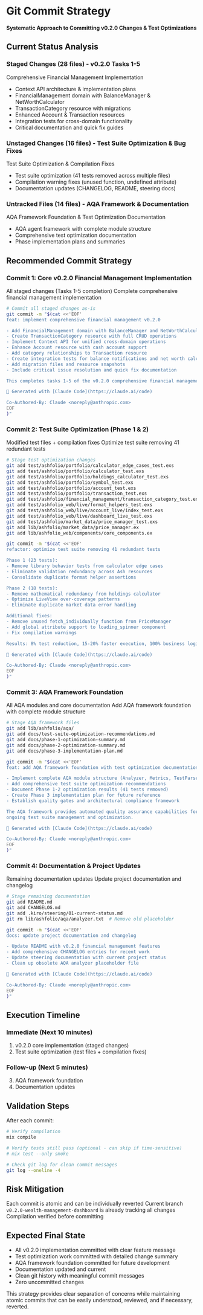 # Git Commit Strategy

**Systematic Approach to Committing v0.2.0 Changes & Test Optimizations**

## Current Status Analysis

### Staged Changes (28 files) - v0.2.0 Tasks 1-5

Comprehensive Financial Management Implementation

- Context API architecture & implementation plans
- FinancialManagement domain with BalanceManager & NetWorthCalculator
- TransactionCategory resource with migrations
- Enhanced Account & Transaction resources
- Integration tests for cross-domain functionality
- Critical documentation and quick fix guides

### Unstaged Changes (16 files) - Test Suite Optimization & Bug Fixes

Test Suite Optimization & Compilation Fixes

- Test suite optimization (41 tests removed across multiple files)
- Compilation warning fixes (unused function, undefined attribute)
- Documentation updates (CHANGELOG, README, steering docs)

### Untracked Files (14 files) - AQA Framework & Documentation

AQA Framework Foundation & Test Optimization Documentation

- AQA agent framework with complete module structure
- Comprehensive test optimization documentation
- Phase implementation plans and summaries

## Recommended Commit Strategy

### Commit 1: Core v0.2.0 Financial Management Implementation

All staged changes (Tasks 1-5 completion)
Complete comprehensive financial management implementation

```bash
# Commit all staged changes as-is
git commit -m "$(cat <<'EOF'
feat: implement comprehensive financial management v0.2.0

- Add FinancialManagement domain with BalanceManager and NetWorthCalculator
- Create TransactionCategory resource with full CRUD operations
- Implement Context API for unified cross-domain operations
- Enhance Account resource with cash account support
- Add category relationships to Transaction resource
- Create integration tests for balance notifications and net worth calculations
- Add migration files and resource snapshots
- Include critical issue resolution and quick fix documentation

This completes tasks 1-5 of the v0.2.0 comprehensive financial management implementation.

🤖 Generated with [Claude Code](https://claude.ai/code)

Co-Authored-By: Claude <noreply@anthropic.com>
EOF
)"
```

### Commit 2: Test Suite Optimization (Phase 1 & 2)

Modified test files + compilation fixes
Optimize test suite removing 41 redundant tests

```bash
# Stage test optimization changes
git add test/ashfolio/portfolio/calculator_edge_cases_test.exs
git add test/ashfolio/portfolio/calculator_test.exs
git add test/ashfolio/portfolio/holdings_calculator_test.exs
git add test/ashfolio/portfolio/symbol_test.exs
git add test/ashfolio/portfolio/account_test.exs
git add test/ashfolio/portfolio/transaction_test.exs
git add test/ashfolio/financial_management/transaction_category_test.exs
git add test/ashfolio_web/live/format_helpers_test.exs
git add test/ashfolio_web/live/account_live/index_test.exs
git add test/ashfolio_web/live/dashboard_live_test.exs
git add test/ashfolio/market_data/price_manager_test.exs
git add lib/ashfolio/market_data/price_manager.ex
git add lib/ashfolio_web/components/core_components.ex

git commit -m "$(cat <<'EOF'
refactor: optimize test suite removing 41 redundant tests

Phase 1 (23 tests):
- Remove library behavior tests from calculator edge cases
- Eliminate validation redundancy across Ash resources
- Consolidate duplicate format helper assertions

Phase 2 (18 tests):
- Remove mathematical redundancy from holdings calculator
- Optimize LiveView over-coverage patterns
- Eliminate duplicate market data error handling

Additional fixes:
- Remove unused fetch_individually function from PriceManager
- Add global attribute support to loading_spinner component
- Fix compilation warnings

Results: 8% test reduction, 15-20% faster execution, 100% business logic preserved

🤖 Generated with [Claude Code](https://claude.ai/code)

Co-Authored-By: Claude <noreply@anthropic.com>
EOF
)"
```

### Commit 3: AQA Framework Foundation

All AQA modules and core documentation
Add AQA framework foundation with complete module structure

```bash
# Stage AQA framework files
git add lib/ashfolio/aqa/
git add docs/test-suite-optimization-recommendations.md
git add docs/phase-1-optimization-summary.md
git add docs/phase-2-optimization-summary.md
git add docs/phase-3-implementation-plan.md

git commit -m "$(cat <<'EOF'
feat: add AQA framework foundation with test optimization documentation

- Implement complete AQA module structure (Analyzer, Metrics, TestParser, etc.)
- Add comprehensive test suite optimization recommendations
- Document Phase 1-2 optimization results (41 tests removed)
- Create Phase 3 implementation plan for future reference
- Establish quality gates and architectural compliance framework

The AQA framework provides automated quality assurance capabilities for
ongoing test suite management and optimization.

🤖 Generated with [Claude Code](https://claude.ai/code)

Co-Authored-By: Claude <noreply@anthropic.com>
EOF
)"
```

### Commit 4: Documentation & Project Updates

Remaining documentation updates
Update project documentation and changelog

```bash
# Stage remaining documentation
git add README.md
git add CHANGELOG.md
git add .kiro/steering/01-current-status.md
git rm lib/ashfolio/aqa/analyzer.txt  # Remove old placeholder

git commit -m "$(cat <<'EOF'
docs: update project documentation and changelog

- Update README with v0.2.0 financial management features
- Add comprehensive CHANGELOG entries for recent work
- Update steering documentation with current project status
- Clean up obsolete AQA analyzer placeholder file

🤖 Generated with [Claude Code](https://claude.ai/code)

Co-Authored-By: Claude <noreply@anthropic.com>
EOF
)"
```

## Execution Timeline

### Immediate (Next 10 minutes)

1.  v0.2.0 core implementation (staged changes)
2.  Test suite optimization (test files + compilation fixes)

### Follow-up (Next 5 minutes)

3.  AQA framework foundation
4.  Documentation updates

## Validation Steps

After each commit:

```bash
# Verify compilation
mix compile

# Verify tests still pass (optional - can skip if time-sensitive)
# mix test --only smoke

# Check git log for clean commit messages
git log --oneline -4
```

## Risk Mitigation

Each commit is atomic and can be individually reverted
Current branch `v0.2.0-wealth-management-dashboard` is already tracking all changes
Compilation verified before committing

## Expected Final State

- All v0.2.0 implementation committed with clear feature message
- Test optimization work committed with detailed change summary
- AQA framework foundation committed for future development
- Documentation updated and current
- Clean git history with meaningful commit messages
- Zero uncommitted changes

This strategy provides clear separation of concerns while maintaining atomic commits that can be easily understood, reviewed, and if necessary, reverted.
